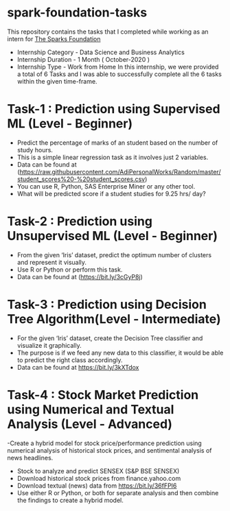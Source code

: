 # spark-foundation-tasks

This repository contains the tasks that I completed while working as an intern for [The Sparks Foundation](https://www.thesparksfoundationsingapore.org/)
- Internship Category - Data Science and Business Analytics
- Internship Duration - 1 Month ( October-2020 )
- Internship Type - Work from Home
In this internship, we were provided a total of 6 Tasks and I was able to successfully complete all the 6 tasks within the given time-frame.

# Task-1 : Prediction using Supervised ML (Level - Beginner)
- Predict the percentage of marks of an student based on the number of study hours.
- This is a simple linear regression task as it involves just 2 variables.
- Data can be found at (https://raw.githubusercontent.com/AdiPersonalWorks/Random/master/student_scores%20-%20student_scores.csv) 
- You can use R, Python, SAS Enterprise Miner or any other tool.
- What will be predicted score if a student studies for 9.25 hrs/ day?

# Task-2 : Prediction using Unsupervised ML (Level - Beginner)
- From the given ‘Iris’ dataset, predict the optimum number of clusters and represent it visually.
- Use R or Python or perform this task.
- Data can be found at (https://bit.ly/3cGyP8j)

# Task-3 : Prediction using Decision Tree Algorithm(Level - Intermediate)
- For the given ‘Iris’ dataset, create the Decision Tree classifier and visualize it graphically.
- The purpose is if we feed any new data to this classifier, it would be able to predict the right class accordingly.
- Data can be found at https://bit.ly/3kXTdox

# Task-4 : Stock Market Prediction using Numerical and Textual Analysis (Level - Advanced)
-Create a hybrid model for stock price/performance prediction using numerical analysis of historical stock prices, and sentimental analysis of news headlines.
- Stock to analyze and predict SENSEX (S&P BSE SENSEX)
- Download historical stock prices from finance.yahoo.com
- Download textual (news) data from https://bit.ly/36fFPI6
- Use either R or Python, or both for separate analysis and then combine the findings to create a hybrid model.
